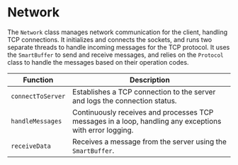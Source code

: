 # Network

The `Network` class manages network communication for the client, handling TCP connections. It initializes and connects the sockets, and runs two separate threads to handle incoming messages for the TCP protocol. It uses the `SmartBuffer` to send and receive messages, and relies on the `Protocol` class to handle the messages based on their operation codes.

| Function                 | Description                                                                                      |
|--------------------------|--------------------------------------------------------------------------------------------------|
| `connectToServer`        | Establishes a TCP connection to the server and logs the connection status.                       |
| `handleMessages`         | Continuously receives and processes TCP messages in a loop, handling any exceptions with error logging. |
| `receiveData`            | Receives a message from the server using the `SmartBuffer`. 